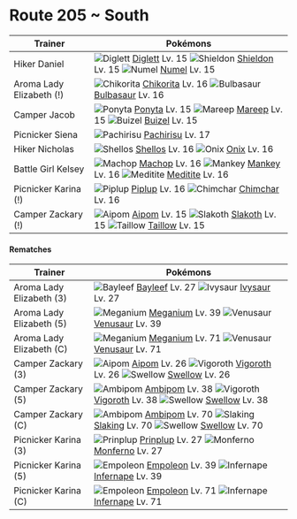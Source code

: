# Route 205 ~ South

Trainer                    | Pokémons
---                        | ---
Hiker Daniel               | ![][050]  [Diglett] Lv. 15  ![][410]  [Shieldon] Lv. 15  ![][322]  [Numel] Lv. 15
Aroma Lady Elizabeth (!)   | ![][152]  [Chikorita] Lv. 16  ![][001]  [Bulbasaur] Lv. 16
Camper Jacob               | ![][077]  [Ponyta] Lv. 15  ![][179]  [Mareep] Lv. 15  ![][418]  [Buizel] Lv. 15
Picnicker Siena            | ![][417]  [Pachirisu] Lv. 17
Hiker Nicholas             | ![][422]  [Shellos] Lv. 16  ![][095]  [Onix] Lv. 16
Battle Girl Kelsey         | ![][066]  [Machop] Lv. 16  ![][056]  [Mankey] Lv. 16  ![][307]  [Meditite] Lv. 16
Picnicker Karina (!)       | ![][393]  [Piplup] Lv. 16  ![][390]  [Chimchar] Lv. 16
Camper Zackary (!)         | ![][190]  [Aipom] Lv. 15  ![][287]  [Slakoth] Lv. 15  ![][276]  [Taillow] Lv. 15

#### Rematches

Trainer                    | Pokémons
---                        | ---
Aroma Lady Elizabeth (3)   | ![][153]  [Bayleef] Lv. 27  ![][002]  [Ivysaur] Lv. 27
Aroma Lady Elizabeth (5)   | ![][154]  [Meganium] Lv. 39  ![][003]  [Venusaur] Lv. 39
Aroma Lady Elizabeth (C)   | ![][154]  [Meganium] Lv. 71  ![][003]  [Venusaur] Lv. 71
Camper Zackary (3)         | ![][190]  [Aipom] Lv. 26  ![][288]  [Vigoroth] Lv. 26  ![][277]  [Swellow] Lv. 26
Camper Zackary (5)         | ![][424]  [Ambipom] Lv. 38  ![][288]  [Vigoroth] Lv. 38  ![][277]  [Swellow] Lv. 38
Camper Zackary (C)         | ![][424]  [Ambipom] Lv. 70  ![][289]  [Slaking] Lv. 70  ![][277]  [Swellow] Lv. 70
Picnicker Karina (3)       | ![][394]  [Prinplup] Lv. 27  ![][391]  [Monferno] Lv. 27
Picnicker Karina (5)       | ![][395]  [Empoleon] Lv. 39  ![][392]  [Infernape] Lv. 39
Picnicker Karina (C)       | ![][395]  [Empoleon] Lv. 71  ![][392]  [Infernape] Lv. 71


[001]: https://raw.githubusercontent.com/PokeAPI/sprites/master/sprites/pokemon/1.png "Bulbasaur"
[002]: https://raw.githubusercontent.com/PokeAPI/sprites/master/sprites/pokemon/2.png "Ivysaur"
[003]: https://raw.githubusercontent.com/PokeAPI/sprites/master/sprites/pokemon/3.png "Venusaur"
[050]: https://raw.githubusercontent.com/PokeAPI/sprites/master/sprites/pokemon/50.png "Diglett"
[056]: https://raw.githubusercontent.com/PokeAPI/sprites/master/sprites/pokemon/56.png "Mankey"
[066]: https://raw.githubusercontent.com/PokeAPI/sprites/master/sprites/pokemon/66.png "Machop"
[077]: https://raw.githubusercontent.com/PokeAPI/sprites/master/sprites/pokemon/77.png "Ponyta"
[095]: https://raw.githubusercontent.com/PokeAPI/sprites/master/sprites/pokemon/95.png "Onix"
[152]: https://raw.githubusercontent.com/PokeAPI/sprites/master/sprites/pokemon/152.png "Chikorita"
[153]: https://raw.githubusercontent.com/PokeAPI/sprites/master/sprites/pokemon/153.png "Bayleef"
[154]: https://raw.githubusercontent.com/PokeAPI/sprites/master/sprites/pokemon/154.png "Meganium"
[179]: https://raw.githubusercontent.com/PokeAPI/sprites/master/sprites/pokemon/179.png "Mareep"
[190]: https://raw.githubusercontent.com/PokeAPI/sprites/master/sprites/pokemon/190.png "Aipom"
[276]: https://raw.githubusercontent.com/PokeAPI/sprites/master/sprites/pokemon/276.png "Taillow"
[277]: https://raw.githubusercontent.com/PokeAPI/sprites/master/sprites/pokemon/277.png "Swellow"
[287]: https://raw.githubusercontent.com/PokeAPI/sprites/master/sprites/pokemon/287.png "Slakoth"
[288]: https://raw.githubusercontent.com/PokeAPI/sprites/master/sprites/pokemon/288.png "Vigoroth"
[289]: https://raw.githubusercontent.com/PokeAPI/sprites/master/sprites/pokemon/289.png "Slaking"
[307]: https://raw.githubusercontent.com/PokeAPI/sprites/master/sprites/pokemon/307.png "Meditite"
[322]: https://raw.githubusercontent.com/PokeAPI/sprites/master/sprites/pokemon/322.png "Numel"
[390]: https://raw.githubusercontent.com/PokeAPI/sprites/master/sprites/pokemon/390.png "Chimchar"
[391]: https://raw.githubusercontent.com/PokeAPI/sprites/master/sprites/pokemon/391.png "Monferno"
[392]: https://raw.githubusercontent.com/PokeAPI/sprites/master/sprites/pokemon/392.png "Infernape"
[393]: https://raw.githubusercontent.com/PokeAPI/sprites/master/sprites/pokemon/393.png "Piplup"
[394]: https://raw.githubusercontent.com/PokeAPI/sprites/master/sprites/pokemon/394.png "Prinplup"
[395]: https://raw.githubusercontent.com/PokeAPI/sprites/master/sprites/pokemon/395.png "Empoleon"
[410]: https://raw.githubusercontent.com/PokeAPI/sprites/master/sprites/pokemon/410.png "Shieldon"
[417]: https://raw.githubusercontent.com/PokeAPI/sprites/master/sprites/pokemon/417.png "Pachirisu"
[418]: https://raw.githubusercontent.com/PokeAPI/sprites/master/sprites/pokemon/418.png "Buizel"
[422]: https://raw.githubusercontent.com/PokeAPI/sprites/master/sprites/pokemon/422.png "Shellos"
[424]: https://raw.githubusercontent.com/PokeAPI/sprites/master/sprites/pokemon/424.png "Ambipom"
[Bulbasaur]: pokemon_changes/001/
[Ivysaur]: pokemon_changes/002/
[Venusaur]: pokemon_changes/003/
[Diglett]: pokemon_changes/050/
[Mankey]: pokemon_changes/056/
[Machop]: pokemon_changes/066/
[Ponyta]: pokemon_changes/077/
[Onix]: pokemon_changes/095/
[Chikorita]: pokemon_changes/152/
[Bayleef]: pokemon_changes/153/
[Meganium]: pokemon_changes/154/
[Mareep]: pokemon_changes/179/
[Aipom]: pokemon_changes/190/
[Taillow]: pokemon_changes/276/
[Swellow]: pokemon_changes/277/
[Slakoth]: pokemon_changes/287/
[Vigoroth]: pokemon_changes/288/
[Slaking]: pokemon_changes/289/
[Meditite]: pokemon_changes/307/
[Numel]: pokemon_changes/322/
[Chimchar]: pokemon_changes/390/
[Monferno]: pokemon_changes/391/
[Infernape]: pokemon_changes/392/
[Piplup]: pokemon_changes/393/
[Prinplup]: pokemon_changes/394/
[Empoleon]: pokemon_changes/395/
[Shieldon]: pokemon_changes/410/
[Pachirisu]: pokemon_changes/417/
[Buizel]: pokemon_changes/418/
[Shellos]: pokemon_changes/422/
[Ambipom]: pokemon_changes/424/
